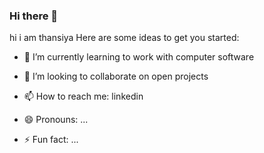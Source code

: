### Hi there 👋
hi i am thansiya
Here are some ideas to get you started:

- 🌱 I’m currently learning to work with computer software
- 👯 I’m looking to collaborate on open projects
- 📫 How to reach me: linkedin

- 😄 Pronouns: ...
- ⚡ Fun fact: ...

